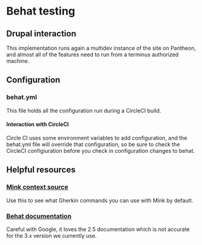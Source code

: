 # Behat testing
## Drupal interaction
This implementation runs again a multidev instance of the site on Pantheon, and almost all of the features need to run from a terminus authorized machine.
## Configuration
### behat.yml
This file holds all the configuration run during a CircleCI build.
#### Interaction with CircleCI
Circle CI uses some environment variables to add configuration, and the behat.yml file will override that configuration, so be sure to check the CircleCI configiuration before you check in configuration changes to behat.
## Helpful resources
### [Mink context source](https://github.com/Behat/MinkExtension/blob/master/src/Behat/MinkExtension/Context/MinkContext.php)
Use this to see what Gherkin commands you can use with Mink by default.
### [Behat documentation](http://docs.behat.org/en/latest/)
Careful with Google, it loves the 2.5 documentation which is not accurate for the 3.x version we currently use.
  